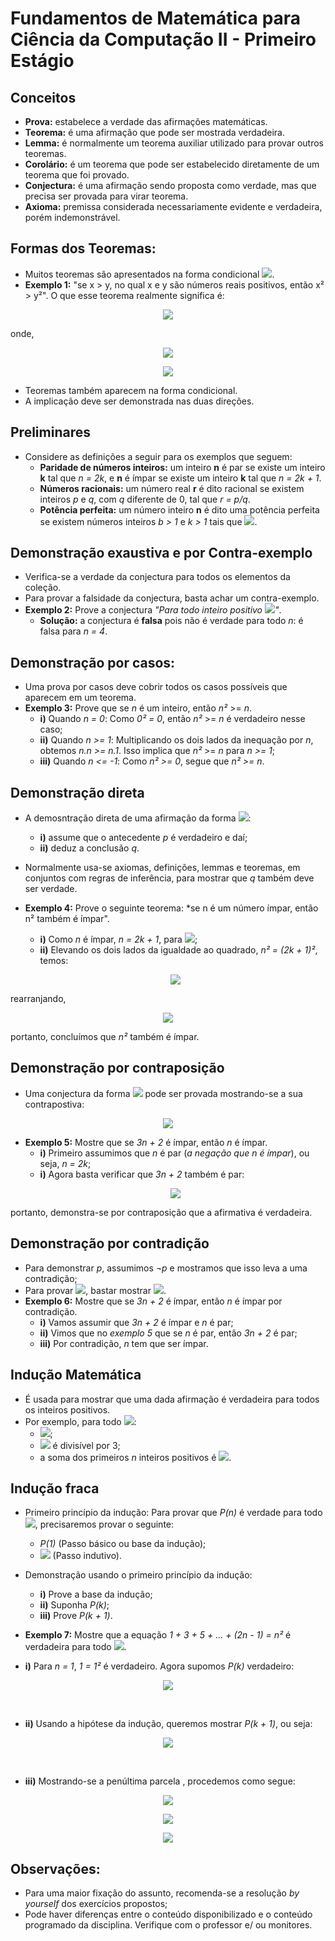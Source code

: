 # Fundamentos de Matemática para Ciência da Computação II - Primeiro Estágio

## Conceitos

- **Prova:** estabelece a verdade das afirmações matemáticas.
- **Teorema:** é uma afirmação que pode ser mostrada verdadeira.
- **Lemma:** é normalmente um teorema auxiliar utilizado para provar outros teoremas.
- **Corolário:** é um teorema que pode ser estabelecido diretamente de um teorema que foi provado.
- **Conjectura:** é uma afirmação sendo proposta como verdade, mas que precisa ser provada para virar teorema.
- **Axioma:** premissa considerada necessariamente evidente e verdadeira, porém indemonstrável.

## Formas dos Teoremas:

- Muitos teoremas são apresentados na forma condicional <img src="https://latex.codecogs.com/gif.latex?%5Cinline%20p%20%5Crightarrow%20q">.
- **Exemplo 1:** "se x > y, no qual x e y são números reais positivos, então x² > y²". O que esse teorema realmente significa é:

<p align="center"> 
  <img src="https://latex.codecogs.com/gif.latex?%5Clarge%20%5Cforall_%7Bx%2Cy%7D%28P%28x%2Cy%29%5Crightarrow%20Q%28x%2Cy%29%29">
</p>

onde,

<p align="center"> 
  <img src="https://latex.codecogs.com/gif.latex?%5Clarge%20P%28x%2Cy%29%20%5Ctherefore%20x%20%3E%20y">
</p>
<p align="center"> 
  <img src="https://latex.codecogs.com/gif.latex?%5Clarge%20Q%28x%2Cy%29%20%5Ctherefore%20x%5E2%20%3E%20y%5E2">
</p>

- Teoremas também aparecem na forma condicional.
- A implicação deve ser demonstrada nas duas direções.

## Preliminares

- Considere as definições a seguir para os exemplos que seguem:
  - **Paridade de números inteiros:** um inteiro **n** é par se existe um inteiro **k** tal que *n = 2k*, e **n** é ímpar se existe um inteiro **k** tal que *n = 2k + 1*.
  - **Números racionais:** um número real **r** é dito racional se existem inteiros *p* e *q*, com *q* diferente de 0, tal que *r = p/q*.
  - **Potência perfeita:** um número inteiro **n** é dito uma potência perfeita se existem números inteiros *b > 1* e *k > 1* tais que <img src="https://latex.codecogs.com/gif.latex?%5Cinline%20n%20%3D%20b%5E%7Bk%7D">.
  
## Demonstração exaustiva e por Contra-exemplo

- Verifica-se a verdade da conjectura para todos os elementos da coleção.
- Para provar a falsidade da conjectura, basta achar um contra-exemplo.
- **Exemplo 2:** Prove a conjectura *"Para todo inteiro positivo* <img src="https://latex.codecogs.com/gif.latex?%5Cinline%20n%2C%20n%21%20%5Cleq%20n%5E2">*"*.
  - **Solução:** a conjectura é **falsa** pois não é verdade para todo *n*: é falsa para *n = 4*.
  
## Demonstração por casos:

- Uma prova por casos deve cobrir todos os casos possíveis que aparecem em um teorema.
- **Exemplo 3:** Prove que se *n* é um inteiro, então *n²* >= *n*.
  - **i)** Quando *n = 0*: Como *0² = 0*, então *n²* >= *n* é verdadeiro nesse caso;
  - **ii)** Quando *n >= 1*: Multiplicando os dois lados da inequação por *n*, obtemos *n.n >= n.1*. Isso implica que *n²* >= *n* para *n >= 1*;
  - **iii)** Quando *n <= -1*: Como *n² >= 0*, segue que *n² >= n*.

## Demonstração direta

- A demosntração direta de uma afirmação da forma <img src="https://latex.codecogs.com/gif.latex?%5Cinline%20p%20%5Crightarrow%20q">:
  - **i)** assume que o antecedente *p* é verdadeiro e daí;
  - **ii)** deduz a conclusão *q*.
- Normalmente usa-se axiomas, definições, lemmas e teoremas, em conjuntos com regras de inferência, para mostrar que *q* também deve ser verdade.

- **Exemplo 4:** Prove o seguinte teorema: *se n é um número ímpar, então n² também é ímpar".
  - **i)** Como *n* é ímpar, *n = 2k + 1*, para <img src="https://latex.codecogs.com/gif.latex?%5Cinline%20k%5Cin%20%5Cmathbb%7BZ%7D">;
  - **ii)** Elevando os dois lados da igualdade ao quadrado, *n² = (2k + 1)²*, temos:
  <p align="center"> 
  <img src="https://latex.codecogs.com/gif.latex?%5Clarge%20n%5E%7B2%7D%20%3D%204k%5E%7B2%7D%20&plus;%204k%20&plus;%201">
</p>

rearranjando,
<p align="center"> 
  <img src="https://latex.codecogs.com/gif.latex?%5Clarge%20n%5E%7B2%7D%20%3D%202%282k%5E%7B2%7D%20&plus;%202k%29%20&plus;%201">
</p>

portanto, concluímos que *n²* também é ímpar.

## Demonstração por contraposição

- Uma conjectura da forma <img src="https://latex.codecogs.com/gif.latex?%5Cinline%20p%20%5Crightarrow%20q"> pode ser provada mostrando-se a sua contrapostiva:
<p align="center"> 
  <img src="https://latex.codecogs.com/gif.latex?%5Clarge%20%5Cneg%20q%20%5Crightarrow%20%5Cneg%20p">
</p>

- **Exemplo 5:** Mostre que se *3n + 2* é ímpar, então *n* é ímpar.
  - **i)** Primeiro assumimos que *n* é par (*a negação que n é ímpar*), ou seja, *n = 2k*;
  - **i)** Agora basta verificar que *3n + 2* também é par:
  <p align="center"> 
  <img src="https://latex.codecogs.com/gif.latex?%5Clarge%203%282k%29%20&plus;%202%20%3D%206k%20&plus;%202%20%3D%202%283k%20&plus;%201%29">
</p>

  portanto, demonstra-se por contraposição que a afirmativa é verdadeira.
  
  
## Demonstração por contradição

- Para demonstrar *p*, assumimos *¬p* e mostramos que isso leva a uma contradição;
- Para provar <img src="https://latex.codecogs.com/gif.latex?%5Cinline%20p%20%5Crightarrow%20q">, bastar mostrar <img src="https://latex.codecogs.com/gif.latex?%5Cinline%20p%20%5Cwedge%20q%20%5Crightarrow%20F">.
- **Exemplo 6:** Mostre que se *3n + 2* é ímpar, então *n* é ímpar por contradição.
  - **i)** Vamos assumir que *3n + 2* é ímpar e *n* é par;
  - **ii)** Vimos que no *exemplo 5* que se *n* é par, então *3n + 2* é par;
  - **iii)** Por contradição, *n* tem que ser ímpar.
  
## Indução Matemática

- É usada para mostrar que uma dada afirmação é verdadeira para todos os inteiros positivos.
- Por exemplo, para todo <img src="https://latex.codecogs.com/gif.latex?%5Cinline%20n%20%5Cin%20%5Cmathbb%7BZ%7D%5E%7B&plus;%7D">:
  - <img src="https://latex.codecogs.com/gif.latex?%5Cinline%20n%21%20%5Cleq%20n%5E%7Bn%7D">;
  - <img src="https://latex.codecogs.com/gif.latex?%5Cinline%20n%5E%7B3%7D%20-%20n"> é divisível por 3;
  - a soma dos primeiros *n* inteiros positivos é <img src="https://latex.codecogs.com/gif.latex?%5Cinline%20%5Cfrac%7Bn%28n&plus;1%29%7D%7B2%7D">.
  
## Indução fraca

- Primeiro princípio da indução: Para provar que *P(n)* é verdade para todo <img src="https://latex.codecogs.com/gif.latex?%5Cinline%20n%20%5Cin%20%5Cmathbb%7BZ%7D%5E%7B&plus;%7D">, precisaremos provar o seguinte:
  - *P(1)* (Passo básico ou base da indução);
  - <img src="https://latex.codecogs.com/gif.latex?%5Cinline%20%28%5Cforall_%7Bk%7D%20%5Cin%20%5Cmathbb%7BZ%7D%5E%7B&plus;%7D%29%28P%28k%29%20%5Crightarrow%20P%28k&plus;1%29%29"> (Passo indutivo).
  
- Demonstração usando o primeiro princípio da indução:
  - **i)** Prove a base da indução;
  - **ii)** Suponha *P(k)*;
  - **iii)** Prove *P(k + 1)*.
  
- **Exemplo 7:** Mostre que a equação *1 + 3 + 5 + ... + (2n - 1) = n²* é verdadeira para todo  <img src="https://latex.codecogs.com/gif.latex?%5Cinline%20n%20%5Cin%20%5Cmathbb%7BZ%7D%5E%7B&plus;%7D">.
- **i)** Para *n = 1*, *1 = 1²* é verdadeiro. Agora supomos *P(k)* verdadeiro:
<p align="center"> 
  <img src="https://latex.codecogs.com/gif.latex?%5Clarge%201%20&plus;%203%20&plus;%205%20&plus;%20...&plus;%20%282k%20-1%29%20%3D%20k%5E%7B2%7D">
</p>
<br/>

- **ii)** Usando a hipótese da indução, queremos mostrar *P(k + 1)*, ou seja:
<p align="center"> 
  <img src="https://latex.codecogs.com/gif.latex?%5Clarge%201%20&plus;%203%20&plus;%205%20&plus;%20...&plus;%20%282k%20-%201%29&plus;%20%282%28k&plus;1%29%20-1%29%20%3D%20%28k&plus;1%29%5E%7B2%7D">
</p>
<br/>

- **iii)** Mostrando-se a penúltima parcela , procedemos como segue:
<p align="center"> 
  <img src="https://latex.codecogs.com/gif.latex?%5Clarge%201%20&plus;%203%20&plus;%205%20&plus;%20...&plus;%20%282k%20-%201%29&plus;%20%282%28k&plus;1%29%20-1%29%20%3D%20%28k&plus;1%29%5E%7B2%7D">
</p>
<p align="center"> 
  <img src="https://latex.codecogs.com/gif.latex?%5Clarge%20k%5E%7B2%7D%20&plus;%202%28k&plus;1%29%20-%201%20%3D%20%28k&plus;1%29%5E%7B2%7D">
</p>
<p align="center"> 
  <img src="https://latex.codecogs.com/gif.latex?%5Clarge%20k%5E%7B2%7D%20&plus;%202k%20&plus;%201%3D%20%28k&plus;1%29%5E%7B2%7D">
</p>


## Observações:
- Para uma maior fixação do assunto, recomenda-se a resolução *by yourself* dos exercícios propostos;
- Pode haver diferenças entre o conteúdo disponibilizado e o conteúdo programado da disciplina. Verifique com o professor e/ ou monitores.
